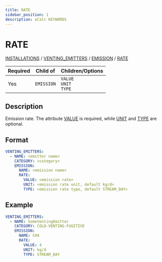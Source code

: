 ```yaml
---
title: RATE
sidebar_position: 1
description: eCalc KEYWORDS
---
```

# RATE

[INSTALLATIONS](/about/references/keywords/INSTALLATIONS.md) /
[VENTING_EMITTERS](/about/references/keywords_tree/VENTING_EMITTERS/index.md) /
[EMISSION](/about/references/keywords_tree/VENTING_EMITTERS/EMISSION/index.md) /
[RATE](/about/references/keywords_tree/VENTING_EMITTERS/EMISSION/RATE/index.md)


| Required | Child of   | Children/Options              |
|----------|------------|-------------------------------|
| Yes      | `EMISSION` | `VALUE`<br/>`UNIT`<br/>`TYPE` |

## Description
Emission rate. The attribute [VALUE](/about/references/keywords_tree/VENTING_EMITTERS/EMISSION/RATE/VALUE.md) is required,
while [UNIT](/about/references/keywords_tree/VENTING_EMITTERS/EMISSION/RATE/UNIT.md) and 
[TYPE](/about/references/keywords_tree/VENTING_EMITTERS/EMISSION/RATE/TYPE.md) are optional.

## Format

~~~~~~~~yaml
VENTING_EMITTERS:
  - NAME: <emitter name>
    CATEGORY: <category>
    EMISSION:
      NAME: <emission name>
      RATE:
        VALUE: <emission rate>
        UNIT: <emission rate unit, default kg/d>
        TYPE: <emission rate type, default STREAM_DAY>
~~~~~~~~


## Example

~~~~~~~~yaml
VENTING_EMITTERS:
  - NAME: SomeVentingEmitter
    CATEGORY: COLD-VENTING-FUGITIVE
    EMISSION:
      NAME: CH4
      RATE:
        VALUE: 4
        UNIT: kg/d
        TYPE: STREAM_DAY
~~~~~~~~
